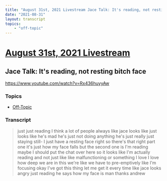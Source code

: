 ```yaml
---
title: "August 31st, 2021 Livestream Jace Talk: It's reading, not resting bitch face"
date: "2021-08-31"
layout: transcript
topics:
    - "off-topic"
---
```

# [August 31st, 2021 Livestream](../2021-08-31.md)
## Jace Talk: It's reading, not resting bitch face
https://www.youtube.com/watch?v=Rx436huyyAw

### Topics
* [Off-Topic](../topics/off-topic.md)

### Transcript

> just just reading I think a lot of people always like jace looks like just looks like he's mad he's just not doing anything he's just really just staying still- I just have a resting face right so there's that right part one it's just how my face falls but the second one is I'm reading maybe I should put the chat over here so it looks like I'm actually reading and not just like like malfunctioning or something I love I love how deep we are in this we're like we have to pre-emptively like I'm focusing okay I've got this thing let me get it every time like jace looks angry just reading he says how my face is man thanks andrew
